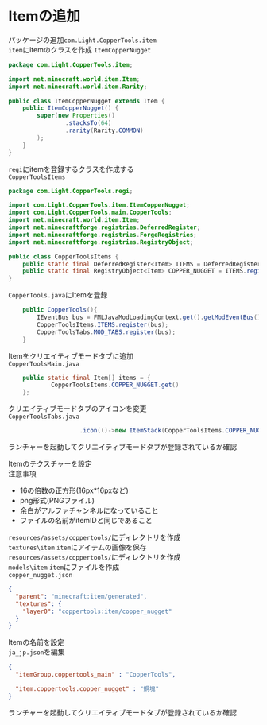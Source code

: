 # Itemの追加

パッケージの追加`com.Light.CopperTools.item`  
`item`にitemのクラスを作成
    `ItemCopperNugget`
```java
package com.Light.CopperTools.item;

import net.minecraft.world.item.Item;
import net.minecraft.world.item.Rarity;

public class ItemCopperNugget extends Item {
    public ItemCopperNugget() {
        super(new Properties()
                .stacksTo(64)
                .rarity(Rarity.COMMON)
        );
    }
}
```
`regi`にitemを登録するクラスを作成する  
    `CopperToolsItems`
```java
package com.Light.CopperTools.regi;

import com.Light.CopperTools.item.ItemCopperNugget;
import com.Light.CopperTools.main.CopperTools;
import net.minecraft.world.item.Item;
import net.minecraftforge.registries.DeferredRegister;
import net.minecraftforge.registries.ForgeRegistries;
import net.minecraftforge.registries.RegistryObject;

public class CopperToolsItems {
    public static final DeferredRegister<Item> ITEMS = DeferredRegister.create(ForgeRegistries.ITEMS, CopperTools.MOD_ID);
    public static final RegistryObject<Item> COPPER_NUGGET = ITEMS.register("copper_nugget", ItemCopperNugget::new);
}
```
`CopperTools.java`にItemを登録
```java
    public CopperTools(){
        IEventBus bus = FMLJavaModLoadingContext.get().getModEventBus();
        CopperToolsItems.ITEMS.register(bus);
        CopperToolsTabs.MOD_TABS.register(bus);
    }
```
Itemをクリエイティブモードタブに追加  
`CopperToolsMain.java`
```java
    public static final Item[] items = {
            CopperToolsItems.COPPER_NUGGET.get()
    };
```
クリエイティブモードタブのアイコンを変更  
`CopperToolsTabs.java`
```java
                    .icon(()->new ItemStack(CopperToolsItems.COPPER_NUGGET.get()))
```
ランチャーを起動してクリエイティブモードタブが登録されているか確認  

Itemのテクスチャーを設定  
注意事項
* 16の倍数の正方形(16px*16pxなど)
* png形式(PNGファイル)
* 余白がアルファチャンネルになっていること
* ファイルの名前がitemIDと同じであること

`resources/assets/coppertools/`にディレクトリを作成  
    `textures\item`
`item`にアイテムの画像を保存  
`resources/assets/coppertools/`にディレクトリを作成  
    `models\item`
`item`にファイルを作成  
    `copper_nugget.json`
```json
{
  "parent": "minecraft:item/generated",
  "textures": {
    "layer0": "coppertools:item/copper_nugget"
  }
}
```

Itemの名前を設定  
`ja_jp.json`を編集
```json
{
  "itemGroup.coppertools_main" : "CopperTools",

  "item.coppertools.copper_nugget" : "銅塊"
}
```
ランチャーを起動してクリエイティブモードタブが登録されているか確認 